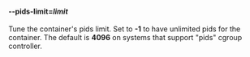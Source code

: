 #### **--pids-limit**=*limit*

Tune the container's pids limit. Set to **-1** to have unlimited pids for the container. The default is **4096** on systems that support "pids" cgroup controller.
